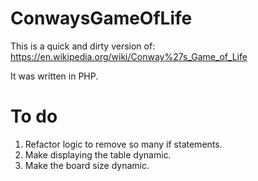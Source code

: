 ConwaysGameOfLife
=================
This is a quick and dirty version of:
https://en.wikipedia.org/wiki/Conway%27s_Game_of_Life

It was written in PHP.

To do
=================
1) Refactor logic to remove so many if statements.
2) Make displaying the table dynamic.
3) Make the board size dynamic. 
